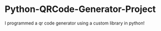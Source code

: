 # Python-QRCode-Generator-Project
I programmed a qr code generator using a custom library in python!
